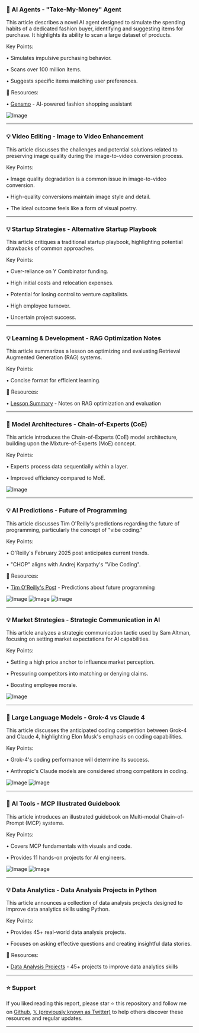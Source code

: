 ### 🤖 AI Agents - "Take-My-Money" Agent

This article describes a novel AI agent designed to simulate the spending habits of a dedicated fashion buyer, identifying and suggesting items for purchase.  It highlights its ability to scan a large dataset of products.

Key Points:

•  Simulates impulsive purchasing behavior.

•  Scans over 100 million items.

•  Suggests specific items matching user preferences.


🔗 Resources:

• [Gensmo](https://x.com/Gensmo_official) - AI-powered fashion shopping assistant

![Image](https://pbs.twimg.com/media/GuhM-6RXMAATtY6?format=jpg&name=small)


---
### 💡 Video Editing - Image to Video Enhancement

This article discusses the challenges and potential solutions related to preserving image quality during the image-to-video conversion process.

Key Points:

•  Image quality degradation is a common issue in image-to-video conversion.

•  High-quality conversions maintain image style and detail.

•  The ideal outcome feels like a form of visual poetry.


---
### 💡 Startup Strategies - Alternative Startup Playbook

This article critiques a traditional startup playbook, highlighting potential drawbacks of common approaches.

Key Points:

•  Over-reliance on Y Combinator funding.

•  High initial costs and relocation expenses.

•  Potential for losing control to venture capitalists.

•  High employee turnover.

•  Uncertain project success.


---
### 💡 Learning & Development - RAG Optimization Notes

This article summarizes a lesson on optimizing and evaluating Retrieval Augmented Generation (RAG) systems.

Key Points:

•  Concise format for efficient learning.


🔗 Resources:

• [Lesson Summary](https://t.co/2L8FCZDsww) - Notes on RAG optimization and evaluation


---
### 🤖 Model Architectures - Chain-of-Experts (CoE)

This article introduces the Chain-of-Experts (CoE) model architecture, building upon the Mixture-of-Experts (MoE) concept.

Key Points:

•  Experts process data sequentially within a layer.


•  Improved efficiency compared to MoE.


![Image](https://pbs.twimg.com/media/Gue_jhaaoAAhIvT?format=jpg&name=small)


---
### 💡 AI Predictions -  Future of Programming

This article discusses Tim O'Reilly's predictions regarding the future of programming, particularly the concept of "vibe coding."

Key Points:

•  O'Reilly's February 2025 post anticipates current trends.


•  "CHOP" aligns with Andrej Karpathy's "Vibe Coding".


🔗 Resources:

• [Tim O'Reilly's Post](https://oreilly.com/radar/the-end-of-programming-as-we-know-it/) - Predictions about future programming


![Image](https://pbs.twimg.com/media/GuhSZqpXoAA5Pux?format=jpg&name=small)
![Image](https://pbs.twimg.com/media/GuhSaTIWQAAFzpA?format=jpg&name=360x360)
![Image](https://pbs.twimg.com/media/GuhScFlXMAAo0aG?format=jpg&name=360x360)


---
### 💡 Market Strategies -  Strategic Communication in AI

This article analyzes a strategic communication tactic used by Sam Altman, focusing on setting market expectations for AI capabilities.

Key Points:

•  Setting a high price anchor to influence market perception.

•  Pressuring competitors into matching or denying claims.

•  Boosting employee morale.


![Image](https://pbs.twimg.com/media/GudKiVbXkAAJCpy?format=jpg&name=small)


---
### 🤖 Large Language Models - Grok-4 vs Claude 4

This article discusses the anticipated coding competition between Grok-4 and Claude 4, highlighting Elon Musk's emphasis on coding capabilities.

Key Points:

•  Grok-4's coding performance will determine its success.


•  Anthropic's Claude models are considered strong competitors in coding.


![Image](https://pbs.twimg.com/media/GuhOWhcagAA3yuQ?format=jpg&name=small)
![Image](https://pbs.twimg.com/media/GuhF37LaoAUHgcp?format=jpg&name=360x360)


---
### 🚀  AI Tools - MCP Illustrated Guidebook

This article introduces an illustrated guidebook on Multi-modal Chain-of-Prompt (MCP) systems.

Key Points:

•  Covers MCP fundamentals with visuals and code.

•  Provides 11 hands-on projects for AI engineers.


![Image](https://pbs.twimg.com/media/GuhL0KPWsAA0vBf?format=jpg&name=small)
![Image](https://pbs.twimg.com/amplify_video_thumb/1938582671757840384/img/BsdHGMx79NmA3cCa?format=jpg&name=240x240)


---
### 💡 Data Analytics - Data Analysis Projects in Python

This article announces a collection of data analysis projects designed to improve data analytics skills using Python.

Key Points:

•  Provides 45+ real-world data analysis projects.


•  Focuses on asking effective questions and creating insightful data stories.


🔗 Resources:

• [Data Analysis Projects](https://t.co/lMxlp7JM9C) -  45+ projects to improve data analytics skills


---

### ⭐️ Support

If you liked reading this report, please star ⭐️ this repository and follow me on [Github](https://github.com/Drix10), [𝕏 (previously known as Twitter)](https://x.com/DRIX_10_) to help others discover these resources and regular updates.

---
